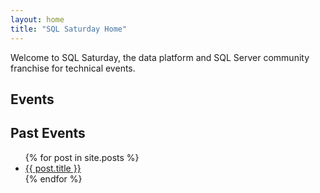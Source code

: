 ```yaml
---
layout: home
title: "SQL Saturday Home"
---
```

Welcome to SQL Saturday, the data platform and SQL Server community franchise for technical events.

## Events

## Past Events

<ul>
  {% for post in site.posts %}
    <li>
      <a href="{{ post.url }}">{{ post.title }}</a>
    </li>
  {% endfor %}
</ul>